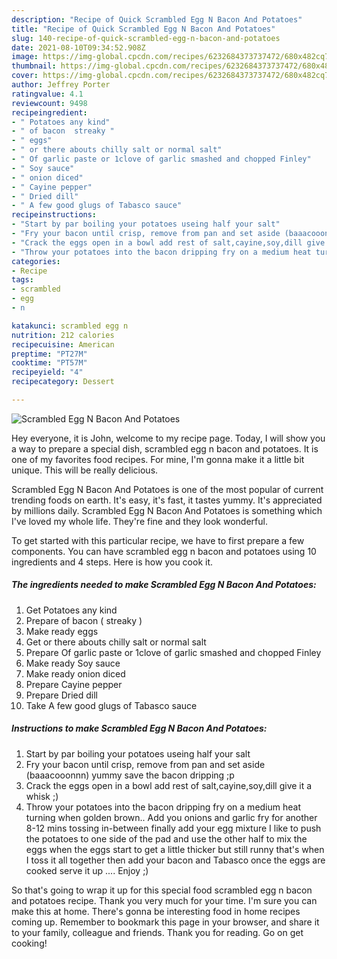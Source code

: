 ```yaml
---
description: "Recipe of Quick Scrambled Egg N Bacon And Potatoes"
title: "Recipe of Quick Scrambled Egg N Bacon And Potatoes"
slug: 140-recipe-of-quick-scrambled-egg-n-bacon-and-potatoes
date: 2021-08-10T09:34:52.908Z
image: https://img-global.cpcdn.com/recipes/6232684373737472/680x482cq70/scrambled-egg-n-bacon-and-potatoes-recipe-main-photo.jpg
thumbnail: https://img-global.cpcdn.com/recipes/6232684373737472/680x482cq70/scrambled-egg-n-bacon-and-potatoes-recipe-main-photo.jpg
cover: https://img-global.cpcdn.com/recipes/6232684373737472/680x482cq70/scrambled-egg-n-bacon-and-potatoes-recipe-main-photo.jpg
author: Jeffrey Porter
ratingvalue: 4.1
reviewcount: 9498
recipeingredient:
- " Potatoes any kind"
- " of bacon  streaky "
- " eggs"
- " or there abouts chilly salt or normal salt"
- " Of garlic paste or 1clove of garlic smashed and chopped Finley"
- " Soy sauce"
- " onion diced"
- " Cayine pepper"
- " Dried dill"
- " A few good glugs of Tabasco sauce"
recipeinstructions:
- "Start by par boiling your potatoes useing half your salt"
- "Fry your bacon until crisp, remove from pan and set aside (baaacooonnn) yummy save the bacon dripping ;p"
- "Crack the eggs open in a bowl add rest of salt,cayine,soy,dill give it a whisk ;)"
- "Throw your potatoes into the bacon dripping fry on a medium heat turning when golden brown.. Add you onions and garlic fry for another 8-12 mins tossing in-between finally add your egg mixture I like to push the potatoes to one side of the pad and use the other half to mix the eggs when the eggs start to get a little thicker but still runny that&#39;s when I toss it all together then add your bacon and Tabasco once the eggs are cooked serve it up .... Enjoy ;)"
categories:
- Recipe
tags:
- scrambled
- egg
- n

katakunci: scrambled egg n 
nutrition: 212 calories
recipecuisine: American
preptime: "PT27M"
cooktime: "PT57M"
recipeyield: "4"
recipecategory: Dessert

---
```



![Scrambled Egg N Bacon And Potatoes](https://img-global.cpcdn.com/recipes/6232684373737472/680x482cq70/scrambled-egg-n-bacon-and-potatoes-recipe-main-photo.jpg)

Hey everyone, it is John, welcome to my recipe page. Today, I will show you a way to prepare a special dish, scrambled egg n bacon and potatoes. It is one of my favorites food recipes. For mine, I'm gonna make it a little bit unique. This will be really delicious.

Scrambled Egg N Bacon And Potatoes is one of the most popular of current trending foods on earth. It's easy, it's fast, it tastes yummy. It's appreciated by millions daily. Scrambled Egg N Bacon And Potatoes is something which I've loved my whole life. They're fine and they look wonderful.




To get started with this particular recipe, we have to first prepare a few components. You can have scrambled egg n bacon and potatoes using 10 ingredients and 4 steps. Here is how you cook it.

<!--inarticleads1-->

##### The ingredients needed to make Scrambled Egg N Bacon And Potatoes:

1. Get  Potatoes any kind
1. Prepare  of bacon ( streaky )
1. Make ready  eggs
1. Get  or there abouts chilly salt or normal salt
1. Prepare  Of garlic paste or 1clove of garlic smashed and chopped Finley
1. Make ready  Soy sauce
1. Make ready  onion diced
1. Prepare  Cayine pepper
1. Prepare  Dried dill
1. Take  A few good glugs of Tabasco sauce




<!--inarticleads2-->

##### Instructions to make Scrambled Egg N Bacon And Potatoes:

1. Start by par boiling your potatoes useing half your salt
1. Fry your bacon until crisp, remove from pan and set aside (baaacooonnn) yummy save the bacon dripping ;p
1. Crack the eggs open in a bowl add rest of salt,cayine,soy,dill give it a whisk ;)
1. Throw your potatoes into the bacon dripping fry on a medium heat turning when golden brown.. Add you onions and garlic fry for another 8-12 mins tossing in-between finally add your egg mixture I like to push the potatoes to one side of the pad and use the other half to mix the eggs when the eggs start to get a little thicker but still runny that&#39;s when I toss it all together then add your bacon and Tabasco once the eggs are cooked serve it up .... Enjoy ;)




So that's going to wrap it up for this special food scrambled egg n bacon and potatoes recipe. Thank you very much for your time. I'm sure you can make this at home. There's gonna be interesting food in home recipes coming up. Remember to bookmark this page in your browser, and share it to your family, colleague and friends. Thank you for reading. Go on get cooking!
